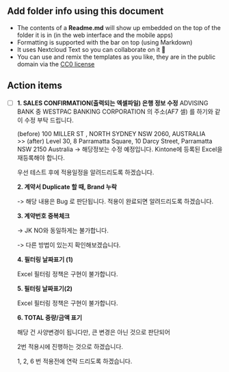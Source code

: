 ## Add folder info using this document

* The contents of a **Readme.md** will show up embedded on the top of the folder it is in (in the web interface and the mobile apps)
* Formatting is supported with the bar on top (using Markdown)
* It uses Nextcloud Text so you can collaborate on it 🎉
* You can use and remix the templates as you like, they are in the public domain via the [CC0 license](https://creativecommons.org/publicdomain/zero/1.0/)

## Action items

* [ ] **1\. SALES CONFIRMATION(출력되는 엑셀파일) 은행 정보 수정**
ADVISING BANK 중 WESTPAC BANKING CORPORATION 의 주소(AF7 셀) 를 하기와 같이 수정 부탁 드립니다.  
    
  (before) 100 MILLER ST , NORTH SYDNEY NSW 2060, AUSTRALIA  
  \>> (after)  Level 30, 8 Parramatta Square, 10 Darcy Street, Parramatta NSW 2150 Australia
  \-> 해당정보는 수정 예정입니다. Kintone에 등록된 Excel을 재등록해야 합니다.

  우선 테스트 후에 적용일정을 알려드리도록 하겠습니다.

  **2\. 계약서 Duplicate 할 때, Brand 누락**

  \-> 해당 내용은 Bug 로 판단됩니다. 적용이 완료되면 알려드리도록 하겠습니다.

  **3\. 계약번호 중복체크**

  \-> JK NO와 동일하게는 불가합니다.

  \-> 다른 방법이 있는지 확인해보겠습니다.

  **4\. 필터링 날짜표기 (1)**

  Excel 필터링 정책은 구현이 불가합니다.

  **5\. 필터링 날짜표기(2)**

  Excel 필터링 정책은 구현이 불가합니다.

  **6\. TOTAL 중량/금액 표기**

  해당 건 사양변경이 됩니다만, 큰 변경은 아닌 것으로 판단되어

  2번 적용시에 진행하는 것으로 하겠습니다.

  1, 2, 6 번 적용전에 연락 드리도록 하겠습니다.
